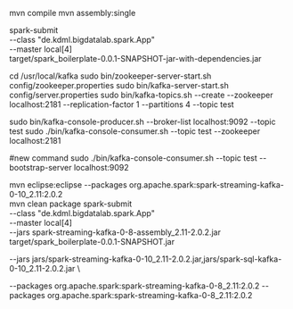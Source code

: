 
mvn compile
mvn assembly:single

spark-submit \
--class "de.kdml.bigdatalab.spark.App" \
--master local[4] \
target/spark_boilerplate-0.0.1-SNAPSHOT-jar-with-dependencies.jar

cd /usr/local/kafka
sudo bin/zookeeper-server-start.sh config/zookeeper.properties
sudo bin/kafka-server-start.sh config/server.properties
sudo bin/kafka-topics.sh --create --zookeeper localhost:2181 --replication-factor 1 --partitions 4 --topic test

sudo bin/kafka-console-producer.sh --broker-list localhost:9092 --topic test
sudo ./bin/kafka-console-consumer.sh --topic test --zookeeper localhost:2181

#new command 
sudo ./bin/kafka-console-consumer.sh --topic test --bootstrap-server localhost:9092

mvn eclipse:eclipse
--packages org.apache.spark:spark-streaming-kafka-0-10_2.11:2.0.2 \
mvn clean package
spark-submit \
--class "de.kdml.bigdatalab.spark.App" \
--master local[4] \
--jars spark-streaming-kafka-0-8-assembly_2.11-2.0.2.jar \
target/spark_boilerplate-0.0.1-SNAPSHOT.jar

--jars jars/spark-streaming-kafka-0-10_2.11-2.0.2.jar,jars/spark-sql-kafka-0-10_2.11-2.0.2.jar \

--packages org.apache.spark:spark-streaming-kafka-0-8_2.11:2.0.2
--packages org.apache.spark:spark-streaming-kafka-0-8_2.11:2.0.2

